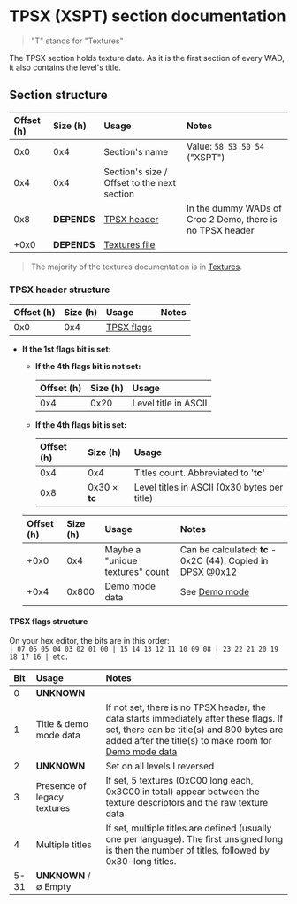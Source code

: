 # TPSX (XSPT) section documentation

> "T" stands for "Textures"

The TPSX section holds texture data. As it is the first section of every WAD, it also contains the level's title.

## Section structure

| Offset (h) | Size (h)    | Usage                                          | Notes                                                     |
| :--------- | :---------- | :--------------------------------------------- | :-------------------------------------------------------- |
| 0x0        | 0x4         | Section's name                                 | Value: `58 53 50 54` ("XSPT")                             |
| 0x4        | 0x4         | Section's size / Offset to the next section    |                                                           |
| 0x8        | **DEPENDS** | [TPSX header](#TPSX-header-structure)          | In the dummy WADs of Croc 2 Demo, there is no TPSX header |
| +0x0       | **DEPENDS** | [Textures file](../Data%20formats/Textures.md) |                                                           |

> The majority of the textures documentation is in [Textures](../Data%20formats/Textures.md).

### TPSX header structure

| Offset (h) | Size (h) | Usage                               | Notes |
| :--------- | :------- | :---------------------------------- | :---- |
| 0x0        | 0x4      | [TPSX flags](#TPSX-flags-structure) |       |

- **If the 1st flags bit is set:**

  - **If the 4th flags bit is not set:**

    | Offset (h) | Size (h) | Usage                |
    | :--------- | :------- | :------------------- |
    | 0x4        | 0x20     | Level title in ASCII |

  - **If the 4th flags bit is set:**

    | Offset (h) | Size (h)      | Usage                                        |
    | :--------- | :------------ | :------------------------------------------- |
    | 0x4        | 0x4           | Titles count. Abbreviated to '**tc**'        |
    | 0x8        | 0x30 × **tc** | Level titles in ASCII (0x30 bytes per title) |

  | Offset (h) | Size (h) | Usage                           | Notes                                                        |
  | :--------- | :------- | :------------------------------ | :----------------------------------------------------------- |
  | +0x0       | 0x4      | Maybe a "unique textures" count | Can be calculated: **tc** - 0x2C (44). Copied in [DPSX](DPSX.md) @0x12 |
  | +0x4       | 0x800    | Demo mode data                  | See [Demo mode](../WAD.md#Demo-mode)                         |


#### TPSX flags structure

On your hex editor, the bits are in this order:  
`| 07 06 05 04 03 02 01 00 | 15 14 13 12 11 10 09 08 | 23 22 21 20 19 18 17 16 | etc.`

| Bit  | Usage                       | Notes                                                        |
| :--- | :-------------------------- | :----------------------------------------------------------- |
| 0    | **UNKNOWN**                 |                                                              |
| 1    | Title & demo mode data      | If not set, there is no TPSX header, the data starts immediately after these flags. If set, there can be title(s) and 800 bytes are added after the title(s) to make room for [Demo mode data](../WAD.md#Demo-mode) |
| 2    | **UNKNOWN**                 | Set on all levels I reversed                                 |
| 3    | Presence of legacy textures | If set, 5 textures (0xC00 long each, 0x3C00 in total) appear between the texture descriptors and the raw texture data |
| 4    | Multiple titles             | If set, multiple titles are defined (usually one per language). The first unsigned long is then the number of titles, followed by 0x30-long titles. |
| 5-31 | **UNKNOWN** / ∅ Empty       |                                                              |

